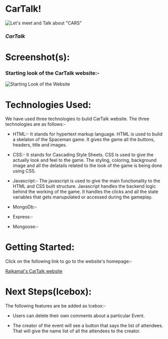 # CarTalk!

![Let's meet and Talk about "CARS"](https://i.pinimg.com/originals/82/e9/86/82e986fcbc29c302f5096c3912e28748.jpg)

### _CarTalk_

# Screenshot(s): 

### Starting look of the CarTalk website:- 

![Starting Look of the Website](https://i.imgur.com/fJHgnBT.png)


# Technologies Used: 
We have used three technologies to bulid CarTalk website. The three technologies are as follows:- 

* HTML:- It stands for hypertext markup language. HTML is used to bulid a skelaton of the Spaceman game. It gives the game all the buttons, headers, title and images. 

* CSS:- It stands for Cascading Style Sheets. CSS is used to give the actually look and feel to the game. The styling, coloring, background image and all the delatails related to the look of the game is being done using CSS.

* Javascript:- The javascript is used to give the main functionality to the HTML and CSS built structure. Javascript handles the backend logic behind the working of the game. It handles the clicks and all the state variables that gets manupulated or accessed during the gameplay.

* MongoDb:- 

* Express:- 

* Mongoose:- 



# Getting Started: 
Click on the following link to go to the website's homepage:- 

[Rajkamal's CarTalk website](https://cartalk.herokuapp.com/)

# Next Steps(Icebox): 
The following features are be added as Icebox:- 

* Users can delete their own comments about a particular Event.

* The creator of the event will see a button that says the list of attendees. That will give the name list of all the attendees to the creator.
